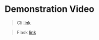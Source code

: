 # Demonstration Video

> Cli
[link](https://youtu.be/dHhuLw2312o)

> Flask
[link](https://youtu.be/dG1lvvwNZwY)
